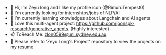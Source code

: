 - 👋 Hi, I’m Zeyu long and I like my profile icon (@RimuruTempest0)
- 👀 I'm currently looking for internships/jobs of NLP/AI
- 🌱 I’m currently learning knowledges about Langchain and AI agents
- 💞️ Love this multi-agent project: https://github.com/joonspk-research/generative_agents. (Highly interested)
- 📫 ToReach Me: zlon0599@uni.sydney.edu.au
- 🔶 Please refer to 'Zeyu Long's Project' repository to view the projects on my resume

<!---
RimuruTempest0/RimuruTempest0 is a ✨ special ✨ repository because its `README.md` (this file) appears on your GitHub profile.
You can click the Preview link to take a look at your changes.
--->
